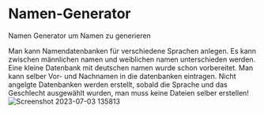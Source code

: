 # Namen-Generator
Namen Generator um Namen zu generieren


Man kann Namendatenbanken für verschiedene Sprachen anlegen.
Es kann zwischen männlichen namen und weiblichen namen unterschieden werden.
Eine kleine Datenbank mit deutschen namen wurde schon vorbereitet.
Man kann selber Vor- und Nachnamen in die datenbanken eintragen.
Nicht angelgte Datenbanken werden erstellt, sobald die Sprache und das Geschlecht ausgewählt wurden, man muss keine Dateien selber erstellen!
![Screenshot 2023-07-03 135813](https://github.com/ONeillsBude/Namen-Generator/assets/138439999/0ba2e6ef-959a-4515-834b-20fd68727cda)
